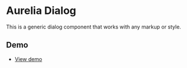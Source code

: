 
# Aurelia Dialog

This is a generic dialog component that works with any markup or style.


## Demo

- [View demo](demo)
